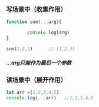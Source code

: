  ### 写场景中（收集作用）



``` javascript
function sum(...arg){

		console.log(arg)
}

sum(1,2,3)      // [1,2,3]
```



##### ...arg只能作为最后一个参数



### 读场景中（展开作用）

```javascript
let arr =[1,2,3,4,5]
console.log(...arr)   //1,2,3,4,5
```

